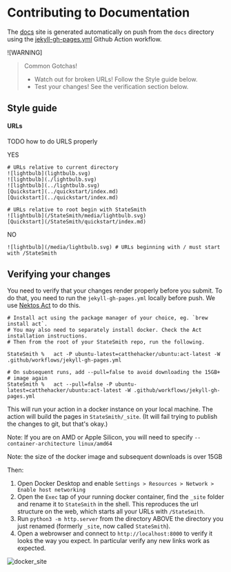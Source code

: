 # Contributing to Documentation

The [docs](/) site is generated automatically on push from the `docs` directory using the [jekyll-gh-pages.yml](/jekyll-gh-pages.yml) Github Action workflow.

![WARNING]
> Common Gotchas!
> * Watch out for broken URLs! Follow the Style guide below.
> * Test your changes! See the verification section below.


## Style guide

#### URLs
TODO how to do URLS properly

YES

```
# URLs relative to current directory
![lightbulb](lightbulb.svg)
![lightbulb](./lightbulb.svg)
![lightbulb](../lightbulb.svg)
[Quickstart](../quickstart/index.md)
[Quickstart](../quickstart/index.md)

# URLs relative to root begin with StateSmith
![lightbulb](/StateSmith/media/lightbulb.svg)
[Quickstart](/StateSmith/quickstart/index.md)
```

NO
```
![lightbulb](/media/lightbulb.svg) # URLs beginning with / must start with /StateSmith

```

## Verifying your changes

You need to verify that your changes render properly before you submit. To do that, you need to run the `jekyll-gh-pages.yml` locally before push. We use [Nektos Act](https://nektosact.com/) to do this.

```
# Install act using the package manager of your choice, eg. `brew install act`.
# You may also need to separately install docker. Check the Act installation instructions.
# Then from the root of your StateSmith repo, run the following.

StateSmith %   act -P ubuntu-latest=catthehacker/ubuntu:act-latest -W .github/workflows/jekyll-gh-pages.yml

# On subsequent runs, add --pull=false to avoid downloading the 15GB+
# image again
StateSmith %   act --pull=false -P ubuntu-latest=catthehacker/ubuntu:act-latest -W .github/workflows/jekyll-gh-pages.yml

```

This will run your action in a docker instance on your local machine. The action will build the pages in `StateSmith/_site`. (It will fail trying to publish the changes to git, but that's okay.)

Note: If you are on AMD or Apple Silicon, you will need to specify `--container-architecture linux/amd64`

Note: the size of the docker image and subsequent downloads is over 15GB


Then:
1. Open Docker Desktop and enable `Settings > Resources > Network > Enable host networking`
2. Open the `Exec` tap of your running docker container, find the `_site` folder and rename it to `StateSmith` in the shell.  This reproduces the url structure on the web, which starts all your URLs with `/StateSmith`.
3. Run `python3 -m http.server` from the directory ABOVE the directory you just renamed (formerly `_site`, now called `StateSmith`). 
4. Open a webrowser and connect to `http://localhost:8000` to verify it looks the way you expect. In particular verify any new links work as expected.

![docker_site]( /StateSmith/media/docker_site.png )


